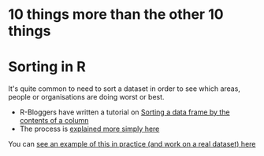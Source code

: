 # 10 things more than the other 10 things

# Sorting in R

It's quite common to need to sort a dataset in order to see which areas, people or organisations are doing worst or best. 

* R-Bloggers have written a tutorial on [Sorting a data frame by the contents of a column](https://www.r-bloggers.com/r-sorting-a-data-frame-by-the-contents-of-a-column/)
* The process is [explained more simply here](http://www.statmethods.net/management/sorting.html)

You can [see an example of this in practice (and work on a real dataset) here](https://github.com/BBC-Data-Unit/rough-sleeping/blob/master/roughsleeping.Rmd)
